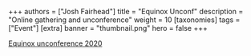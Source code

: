 +++
authors = ["Josh Fairhead"]
title = "Equinox Unconf"
description = "Online gathering and unconference"
weight = 10
[taxonomies]
tags = ["Event"]
[extra]
banner = "thumbnail.png"
hero = false
+++

[Equinox unconference 2020](https://unconference.hackalong.io/)